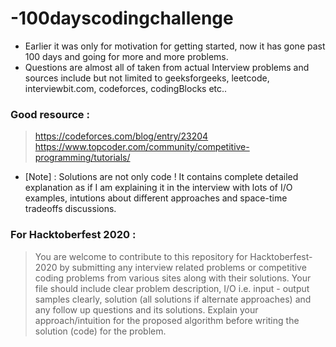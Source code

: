 # -100dayscodingchallenge

* Earlier it was only for motivation for getting started, now it has gone past 100 days and going for more and more problems.     
* Questions are almost all of taken from actual Interview problems and sources include but not limited to geeksforgeeks, leetcode, interviewbit.com, codeforces, codingBlocks etc..


### Good resource :   
> https://codeforces.com/blog/entry/23204    
> https://www.topcoder.com/community/competitive-programming/tutorials/    

* [Note] : Solutions are not only code ! It contains complete detailed explanation as if I am explaining it in the interview with lots of I/O examples, intutions about different approaches and space-time tradeoffs discussions.

### For Hacktoberfest 2020 : 
> You are welcome to contribute to this repository for Hacktoberfest-2020 by submitting any interview related problems or competitive coding problems from various sites along with their solutions.
> Your file should include clear problem description, I/O i.e. input - output samples clearly, solution (all solutions if alternate approaches) and any follow up questions and its solutions.
> Explain your approach/intuition for the proposed algorithm before writing the solution (code) for the problem.
